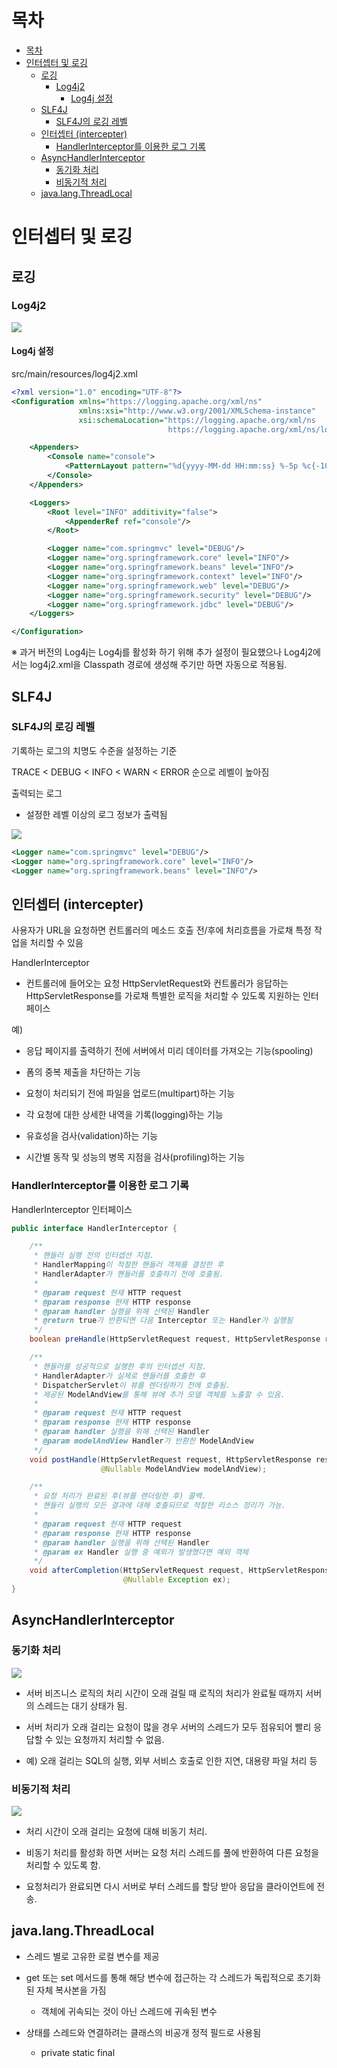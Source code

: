 # 목차
- [목차](#목차)
- [인터셉터 및 로깅](#인터셉터-및-로깅)
  - [로깅](#로깅)
    - [Log4j2](#log4j2)
      - [Log4j 설정](#log4j-설정)
  - [SLF4J](#slf4j)
    - [SLF4J의 로깅 레벨](#slf4j의-로깅-레벨)
  - [인터셉터 (intercepter)](#인터셉터-intercepter)
    - [HandlerInterceptor를 이용한 로그 기록](#handlerinterceptor를-이용한-로그-기록)
  - [AsyncHandlerInterceptor](#asynchandlerinterceptor)
    - [동기화 처리](#동기화-처리)
    - [비동기적 처리](#비동기적-처리)
  - [java.lang.ThreadLocal](#javalangthreadlocal)

# 인터셉터 및 로깅
## 로깅
### Log4j2

![](https://i.imgur.com/q3AqLGz.png)

#### Log4j 설정
src/main/resources/log4j2.xml

```xml
<?xml version="1.0" encoding="UTF-8"?>
<Configuration xmlns="https://logging.apache.org/xml/ns"
               xmlns:xsi="http://www.w3.org/2001/XMLSchema-instance"
               xsi:schemaLocation="https://logging.apache.org/xml/ns
                                   https://logging.apache.org/xml/ns/log4j-config-2.xsd">

    <Appenders>
        <Console name="console">
            <PatternLayout pattern="%d{yyyy-MM-dd HH:mm:ss} %-5p %c{-10}:%L - %m%n"/>
        </Console>
    </Appenders>

    <Loggers>
        <Root level="INFO" additivity="false">
            <AppenderRef ref="console"/>
        </Root>

        <Logger name="com.springmvc" level="DEBUG"/>
        <Logger name="org.springframework.core" level="INFO"/>
        <Logger name="org.springframework.beans" level="INFO"/>
        <Logger name="org.springframework.context" level="INFO"/>
        <Logger name="org.springframework.web" level="DEBUG"/>
        <Logger name="org.springframework.security" level="DEBUG"/>
        <Logger name="org.springframework.jdbc" level="DEBUG"/>
    </Loggers>

</Configuration>
```

※ 과거 버전의 Log4j는 Log4j를 활성화 하기 위해 추가 설정이 필요했으나 Log4j2에서는 log4j2.xml을 Classpath 경로에 생성해 주기만 하면 자동으로 적용됨.

## SLF4J
### SLF4J의 로깅 레벨
기록하는 로그의 치명도 수준을 설정하는 기준

TRACE < DEBUG < INFO < WARN < ERROR 순으로 레벨이 높아짐

출력되는 로그
- 설정한 레벨 이상의 로그 정보가 출력됨

![](https://i.imgur.com/bkMQFix.png)

```xml
<Logger name="com.springmvc" level="DEBUG"/>
<Logger name="org.springframework.core" level="INFO"/>
<Logger name="org.springframework.beans" level="INFO"/>
```

## 인터셉터 (intercepter)
사용자가 URL을 요청하면 컨트롤러의 메소드 호출 전/후에 처리흐름을 가로채 특정 작업을 처리할 수 있음

HandlerInterceptor
- 컨트롤러에 들어오는 요청 HttpServletRequest와 컨트롤러가 응답하는 HttpServletResponse를 가로채 특별한 로직을 처리할 수 있도록 지원하는 인터페이스

예)
- 응답 페이지를 출력하기 전에 서버에서 미리 데이터를 가져오는 기능(spooling)

- 폼의 중복 제출을 차단하는 기능

- 요청이 처리되기 전에 파일을 업로드(multipart)하는 기능

- 각 요청에 대한 상세한 내역을 기록(logging)하는 기능

- 유효성을 검사(validation)하는 기능

- 시간별 동작 및 성능의 병목 지점을 검사(profiling)하는 기능

### HandlerInterceptor를 이용한 로그 기록
HandlerInterceptor 인터페이스

```java
public interface HandlerInterceptor {

    /** 
     * 핸들러 실행 전의 인터셉션 지점.
     * HandlerMapping이 적절한 핸들러 객체를 결정한 후 
     * HandlerAdapter가 핸들러를 호출하기 전에 호출됨.
     * 
     * @param request 현재 HTTP request
     * @param response 현재 HTTP response
     * @param handler 실행을 위해 선택된 Handler
     * @return true가 반환되면 다음 Interceptor 또는 Handler가 실행됨
     */
    boolean preHandle(HttpServletRequest request, HttpServletResponse response, Object handler);

    /** 
     * 핸들러를 성공적으로 실행한 후의 인터셉션 지점.
     * HandlerAdapter가 실제로 핸들러를 호출한 후 
     * DispatcherServlet이 뷰를 렌더링하기 전에 호출됨.
     * 제공된 ModelAndView를 통해 뷰에 추가 모델 객체를 노출할 수 있음.
     * 
     * @param request 현재 HTTP request
     * @param response 현재 HTTP response
     * @param handler 실행을 위해 선택된 Handler
     * @param modelAndView Handler가 반환한 ModelAndView
     */
    void postHandle(HttpServletRequest request, HttpServletResponse response, Object handler,
                    @Nullable ModelAndView modelAndView);

    /** 
     * 요청 처리가 완료된 후(뷰를 렌더링한 후) 콜백.
     * 핸들러 실행의 모든 결과에 대해 호출되므로 적절한 리소스 정리가 가능.
     * 
     * @param request 현재 HTTP request
     * @param response 현재 HTTP response
     * @param handler 실행을 위해 선택된 Handler
     * @param ex Handler 실행 중 예외가 발생했다면 예외 객체
     */
    void afterCompletion(HttpServletRequest request, HttpServletResponse response, Object handler,
                         @Nullable Exception ex);
}
```

## AsyncHandlerInterceptor
### 동기화 처리

![](https://i.imgur.com/uyup3I6.png)

- 서버 비즈니스 로직의 처리 시간이 오래 걸릴 때 로직의 처리가 완료될 때까지 서버의 스레드는 대기 상태가 됨.

- 서버 처리가 오래 걸리는 요청이 많을 경우 서버의 스레드가 모두 점유되어 빨리 응답할 수 있는 요청까지 처리할 수 없음.

- 예) 오래 걸리는 SQL의 실행, 외부 서비스 호출로 인한 지연, 대용량 파일 처리 등

### 비동기적 처리

![](https://i.imgur.com/XiU4bc1.png)

- 처리 시간이 오래 걸리는 요청에 대해 비동기 처리.

- 비동기 처리를 활성화 하면 서버는 요청 처리 스레드를 풀에 반환하여 다른 요청을 처리할 수 있도록 함.

- 요청처리가 완료되면 다시 서버로 부터 스레드를 할당 받아 응답을 클라이언트에 전송.

## java.lang.ThreadLocal
- 스레드 별로 고유한 로컬 변수를 제공

- get 또는 set 메서드를 통해 해당 변수에 접근하는 각 스레드가 독립적으로 초기화된 자체 복사본을 가짐

  - 객체에 귀속되는 것이 아닌 스레드에 귀속된 변수

- 상태를 스레드와 연결하려는 클래스의 비공개 정적 필드로 사용됨

  - private static final